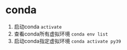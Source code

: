 # conda
1. 启动conda `activate`
2. 查看conda所有虚拟环境  `conda env list`
3. 启动conda指定虚拟环境  `conda activate py39`